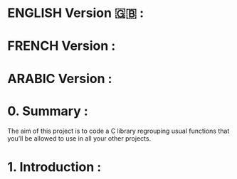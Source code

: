 # ENGLISH Version :uk: :
# FRENCH Version :
# ARABIC Version :
# 0. Summary :
The aim of this project is to code a C library regrouping usual functions that you’ll be allowed to use in all your other projects.

# 1. Introduction :
